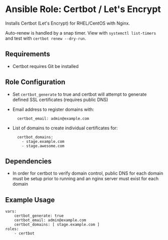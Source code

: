 # Ansible Role: Certbot / Let's Encrypt

Installs Certbot (Let's Encrypt) for RHEL/CentOS with Nginx.

Auto-renew is handled by a snap timer. View with `systemctl list-timers` and test with `certbot renew --dry-run`.

## Requirements

* Certbot requires Git be installed

## Role Configuration

* Set `certbot_generate` to true and certbot will attempt to generate defined SSL certificates (requires public DNS)

* Email address to register domains with:

        certbot_email: admin@example.com

* List of domains to create individual certificates for:

        certbot_domains: 
          - stage.example.com
          - stage.awesome.com

## Dependencies

* In order for certbot to verify domain control, public DNS for each domain must be setup prior to running and an nginx server must exist for each domain

## Example Usage

    vars:
        certbot_generate: true
        certbot_email: admin@example.com
        certbot_domains: [ stage.example.com ]
    roles:
        - certbot
